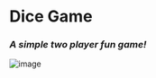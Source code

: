 # Dice Game
### <i>A simple two player fun game!</i>
![image](https://user-images.githubusercontent.com/79441278/175777462-411efab0-86be-4b84-88bb-e3c2b2d5bef1.png)
